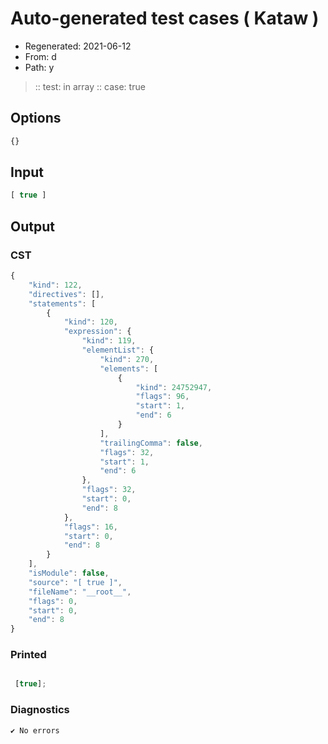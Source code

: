 # Auto-generated test cases ( Kataw )
- Regenerated: 2021-06-12
- From: d
- Path: y
> :: test: in array
> :: case: true
## Options

`````js
{}
`````
## Input

`````js
[ true ]
`````
## Output

### CST

```javascript
{
    "kind": 122,
    "directives": [],
    "statements": [
        {
            "kind": 120,
            "expression": {
                "kind": 119,
                "elementList": {
                    "kind": 270,
                    "elements": [
                        {
                            "kind": 24752947,
                            "flags": 96,
                            "start": 1,
                            "end": 6
                        }
                    ],
                    "trailingComma": false,
                    "flags": 32,
                    "start": 1,
                    "end": 6
                },
                "flags": 32,
                "start": 0,
                "end": 8
            },
            "flags": 16,
            "start": 0,
            "end": 8
        }
    ],
    "isModule": false,
    "source": "[ true ]",
    "fileName": "__root__",
    "flags": 0,
    "start": 0,
    "end": 8
}
```

### Printed

```javascript

 [true]; 
```

### Diagnostics

```javascript
✔ No errors
```

